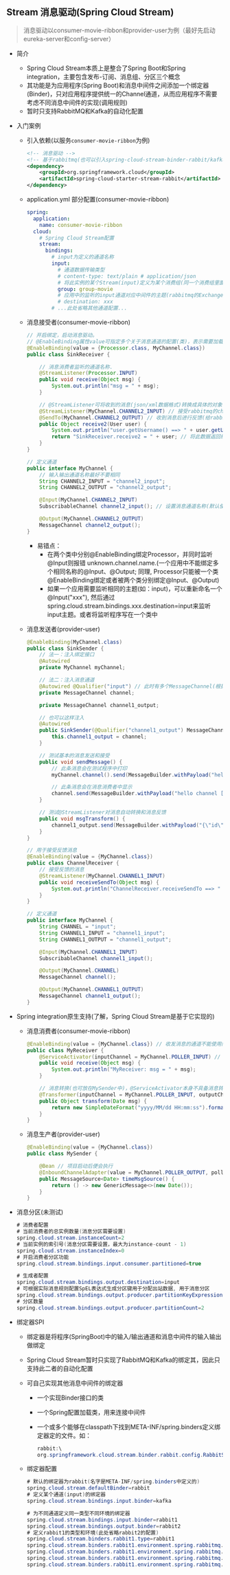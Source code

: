 ## Stream 消息驱动(Spring Cloud Stream)

> 消息驱动以consumer-movie-ribbon和provider-user为例（最好先启动eureka-server和config-server）

- 简介
    - Spring Cloud Stream本质上是整合了Spring Boot和Spring integration，主要包含发布-订阅、消息组、分区三个概念
    - 其功能是为应用程序(Spring Boot)和消息中间件之间添加一个绑定器(Binder)，只对应用程序提供统一的Channel通道，从而应用程序不需要考虑不同消息中间件的实现(调用规则)
    - 暂时只支持RabbitMQ和Kafka的自动化配置
- 入门案例
    - 引入依赖(以服务`consumer-movie-ribbon`为例)

        ```xml
        <!-- 消息驱动 -->
		<!-- 基于rabbitmq(也可以引入spring-cloud-stream-binder-rabbit/kafka/redis) -->
		<dependency>
			<groupId>org.springframework.cloud</groupId>
			<artifactId>spring-cloud-starter-stream-rabbit</artifactId>
		</dependency>
        ```
    - application.yml 部分配置(consumer-movie-ribbon)

        ```yml
        spring:
          application:
            name: consumer-movie-ribbon
          cloud:
            # Spring Cloud Stream配置
            stream:
              bindings:
                # input为定义的通道名称
                input:
                  # 通道数据传输类型
                  # content-type: text/plain # application/json
                  # 将此实例的某个Stream(input)定义为某个消费组(同一个消费组里面的实例只有其中一个对消息进行消费, 否则所有的实例都会消费, 建议定义)
                  group: group-movie
                  # 应用中的监听的input通道对应中间件的主题(rabbitmq的Exchange, kafka的Topic)为xxx(默认是通道名称, 此时即input)
                  # destination: xxx
                # ...此处省略其他通道配置...
        ```
    - 消息接受者(consumer-movie-ribbon)

        ```java
        // 开启绑定，启动消息驱动。
        // @EnableBinding属性value可指定多个关于消息通道的配置(类)，表示需要加载的类，即根据这些类中的注解(@Input、@Output生成bean)
        @EnableBinding(value = {Processor.class, MyChannel.class})
        public class SinkReceiver {

            // 消息消费者监听的通道名称.
            @StreamListener(Processor.INPUT)
            public void receive(Object msg) {
                System.out.println("msg = " + msg);
            }

            // @StreamListener可将收到的消息(json/xml数据格式)转换成具体的对象
            @StreamListener(MyChannel.CHANNEL2_INPUT) // 接受rabbitmq的channel1_output
            @SendTo(MyChannel.CHANNEL2_OUTPUT) // 收到消息后进行反馈(给rabbitmq的channel1_input发送)
            public Object receive2(User user) {
                System.out.println("user.getUsername() ==> " + user.getUsername());
                return "SinkReceiver.receive2 = " + user; // 将此数据返回给消息发送这或者其他服务
            }
        }

        // 定义通道
        public interface MyChannel {
            // 输入输出通道名称最好不要相同
            String CHANNEL2_INPUT = "channel2_input";
            String CHANNEL2_OUTPUT = "channel2_output";

            @Input(MyChannel.CHANNEL2_INPUT)
            SubscribableChannel channel2_input(); // 设置消息通道名称(默认使用方法名作为消息通道名)，表示从该通道发送数据

            @Output(MyChannel.CHANNEL2_OUTPUT)
            MessageChannel channel2_output();
        }
        ```
        - 易错点：
            - 在两个类中分别@EnableBinding绑定Processor，并同时监听@Input则报错 unknown.channel.name.(一个应用中不能绑定多个相同名称的@Input、@Output; 同理, Processor只能被一个类@EnableBinding绑定或者被两个类分别绑定@Input、@Output)
            - 如果一个应用需要监听相同的主题(如：input)，可以重新命名一个@Input("xxx"), 然后通过spring.cloud.stream.bindings.xxx.destination=input来监听input主题。或者将监听程序写在一个类中

    - 消息发送者(provider-user)

        ```java
        @EnableBinding(MyChannel.class)
        public class SinkSender {
            // 法一：注入绑定接口
            @Autowired
            private MyChannel myChannel;

            // 法二：注入消息通道
            @Autowired @Qualifier("input") // 此时有多个MessageChannel(根据SinkSender中@Output注入的), 需要指明
            private MessageChannel channel;

            private MessageChannel channel1_output;

            // 也可以这样注入
            @Autowired
            public SinkSender(@Qualifier("channel1_output") MessageChannel channel) {
                this.channel1_output = channel;
            }

            // 测试基本的消息发送和接受
            public void sendMessage() {
                // 此条消息会在测试程序中打印
                myChannel.channel().send(MessageBuilder.withPayload("hello stream [from provider-user]").build());

                // 此条消息会在消息消费者中显示
                channel.send(MessageBuilder.withPayload("hello channel [from provider-user]").build());
            }

            // 测试@StreamListener对消息自动转换和消息反馈
            public void msgTransform() {
                channel1_output.send(MessageBuilder.withPayload("{\"id\": 1, \"username\": \"smalle\"}").build());
            }
        }

        // 用于接受反馈消息
        @EnableBinding(value = {MyChannel.class})
        public class ChannelReceiver {
            // 接受反馈的消息
            @StreamListener(MyChannel.CHANNEL1_INPUT)
            public void receiveSendTo(Object msg) {
                System.out.println("ChannelReceiver.receiveSendTo ==> " + msg);
            }
        }

        // 定义通道
        public interface MyChannel {
            String CHANNEL = "input";
            String CHANNEL1_INPUT = "channel1_input";
            String CHANNEL1_OUTPUT = "channel1_output";

            @Input(MyChannel.CHANNEL1_INPUT)
            SubscribableChannel channel1_input();

            @Output(MyChannel.CHANNEL)
            MessageChannel channel();

            @Output(MyChannel.CHANNEL1_OUTPUT)
            MessageChannel channel1_output();
        }
        ```
- Spring integration原生支持(了解，Spring Cloud Stream是基于它实现的)
    - 消息消费者(consumer-movie-ribbon)

        ```java
        @EnableBinding(value = {MyChannel.class}) // 收发消息的通道不能使用同一个MessageChannel
        public class MyReceiver {
            @ServiceActivator(inputChannel = MyChannel.POLLER_INPUT) // 收发消息的通道不能使用同一个MessageChannel
            public void receive(Object msg) {
                System.out.println("MyReceiver: msg = " + msg);
            }

            // 消息转换(也可放在MySender中)，@ServiceActivator本身不具备消息转换功能(如：json/xml转成具体的对象)
            @Transformer(inputChannel = MyChannel.POLLER_INPUT, outputChannel = MyChannel.POLLER_OUTPUT)
            public Object transform(Date msg) {
                return new SimpleDateFormat("yyyy/MM/dd HH:mm:ss").format(msg);
            }
        }
        ```
    - 消息生产者(provider-user)

        ```java
        @EnableBinding(value = {MyChannel.class})
        public class MySender {

            @Bean // 项目启动后便会执行
            @InboundChannelAdapter(value = MyChannel.POLLER_OUTPUT, poller = @Poller(fixedDelay = "5000")) // 对MyChannel.POLLER_OUTPUT通道进行输出. poller表示轮询，此时为每5秒执行一次方法
            public MessageSource<Date> timeMsgSource() {
                return () -> new GenericMessage<>(new Date());
            }
        }
        ```
- 消息分区(未测试)

    ```java
    # 消费者配置
    # 当前消费者的总实例数量(消息分区需要设置)
    spring.cloud.stream.instanceCount=2
    # 当前实例的索引号(消息分区需要设置，最大为instance-count - 1)
    spring.cloud.stream.instanceIndex=0
    # 开启消费者分区功能
    spring.cloud.stream.bindings.input.consumer.partitioned=true

    # 生成者配置
    spring.cloud.stream.bindings.output.destination=input
    # 可根据实际消息规则配置SpEL表达式生成分区键用于分配出站数据, 用于消息分区
    spring.cloud.stream.bindings.output.producer.partitionKeyExpression=payload
    # 分区数量
    spring.cloud.stream.bindings.output.producer.partitionCount=2
    ```
- 绑定器SPI
    - 绑定器是将程序(SpringBoot)中的输入/输出通道和消息中间件的输入输出做绑定
    - Spring Cloud Stream暂时只实现了RabbitMQ和Kafka的绑定其，因此只支持此二者的自动化配置
    - 可自己实现其他消息中间件的绑定器
        - 一个实现Binder接口的类
        - 一个Spring配置加载类，用来连接中间件
        - 一个或多个能够在classpath下找到META-INF/spring.binders定义绑定器定的文件。如：

            ```java
            rabbit:\
            org.springframework.cloud.stream.binder.rabbit.config.RabbitServiceAutoConfiguration
            ```
    - 绑定器配置

        ```java
        # 默认的绑定器为rabbit(名字是META-INF/spring.binders中定义的)
        spring.cloud.stream.defaultBinder=rabbit
        # 定义某个通道(input)的绑定器
        spring.cloud.stream.bindings.input.binder=kafka

        # 为不同通道定义同一类型不同环境的绑定器
        spring.cloud.stream.bindings.input.binder=rabbit1
        spring.cloud.stream.bindings.output.binder=rabbit2
        # 定义rabbit1的类型和环境(此处省略rabbit2的配置)
        spring.cloud.stream.binders.rabbit1.type=rabbit1
        spring.cloud.stream.binders.rabbit1.environment.spring.rabbitmq.host=127.0.0.1
        spring.cloud.stream.binders.rabbit1.environment.spring.rabbitmq.port=5672
        spring.cloud.stream.binders.rabbit1.environment.spring.rabbitmq.username=guest
        spring.cloud.stream.binders.rabbit1.environment.spring.rabbitmq.password=guest
        ```